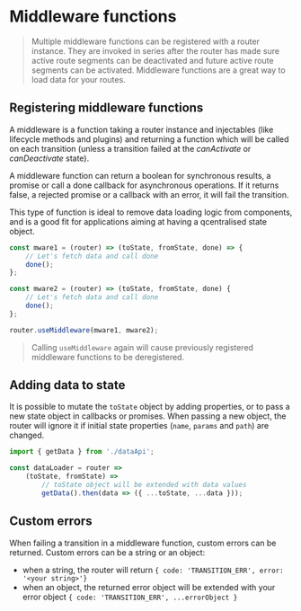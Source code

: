 # Middleware functions

> Multiple middleware functions can be registered with a router instance. They are invoked in series after the router has made sure active
route segments can be deactivated and future active route segments can be activated. Middleware functions are a great way to load data for your routes.

## Registering middleware functions

A middleware is a function taking a router instance and injectables (like lifecycle methods and plugins) and returning a function which will be called on each transition (unless a transition failed at the _canActivate_ or _canDeactivate_ state).

A middleware function can return a boolean for synchronous results, a promise or call
a done callback for asynchronous operations. If it returns false, a rejected promise or a callback with an error, it will fail the transition.

This type of function is ideal to remove data loading logic from components, and is a good fit
for applications aiming at having a  qcentralised state object.

```javascript
const mware1 = (router) => (toState, fromState, done) => {
    // Let's fetch data and call done
    done();
};

const mware2 = (router) => (toState, fromState, done) {
    // Let's fetch data and call done
    done();
};

router.useMiddleware(mware1, mware2);
```

> Calling `useMiddleware` again will cause previously registered middleware functions to be deregistered.

## Adding data to state

It is possible to mutate the `toState` object by adding properties, or to pass a new state object in callbacks or promises.
When passing a new object, the router will ignore it if initial state properties (`name`, `params` and `path`) are changed.

```javascript
import { getData } from './dataApi';

const dataLoader = router =>
    (toState, fromState) =>
        // toState object will be extended with data values
        getData().then(data => ({ ...toState, ...data }));
```

## Custom errors

When failing a transition in a middleware function, custom errors can be returned. Custom errors can be a string or an object:
- when a string, the router will return ```{ code: 'TRANSITION_ERR', error: '<your string>'}```
- when an object, the returned error object will be extended with your error object ```{ code: 'TRANSITION_ERR', ...errorObject }```
